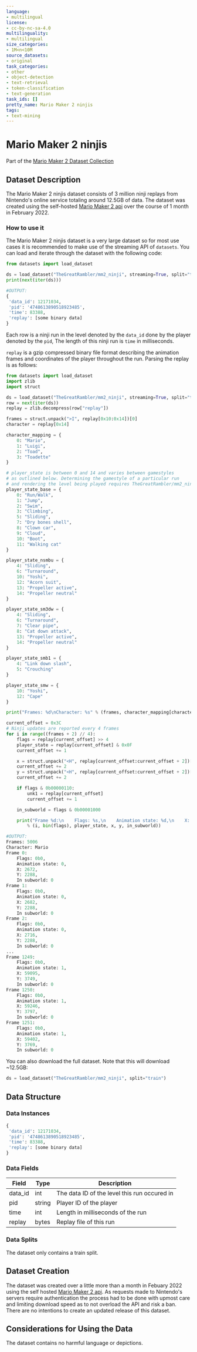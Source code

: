```yaml
---
language:
- multilingual
license:
- cc-by-nc-sa-4.0
multilinguality:
- multilingual
size_categories:
- 1M<n<10M
source_datasets:
- original
task_categories:
- other
- object-detection
- text-retrieval
- token-classification
- text-generation
task_ids: []
pretty_name: Mario Maker 2 ninjis
tags:
- text-mining
---
```


# Mario Maker 2 ninjis
Part of the [Mario Maker 2 Dataset Collection](https://tgrcode.com/posts/mario_maker_2_datasets)

## Dataset Description
The Mario Maker 2 ninjis dataset consists of 3 million ninji replays from Nintendo's online service totaling around 12.5GB of data. The dataset was created using the self-hosted [Mario Maker 2 api](https://tgrcode.com/posts/mario_maker_2_api) over the course of 1 month in February 2022.

### How to use it
The Mario Maker 2 ninjis dataset is a very large dataset so for most use cases it is recommended to make use of the streaming API of `datasets`. You can load and iterate through the dataset with the following code:

```python
from datasets import load_dataset

ds = load_dataset("TheGreatRambler/mm2_ninji", streaming=True, split="train")
print(next(iter(ds)))

#OUTPUT:
{
 'data_id': 12171034,
 'pid': '4748613890518923485',
 'time': 83388,
 'replay': [some binary data]
}
```
Each row is a ninji run in the level denoted by the `data_id` done by the player denoted by the `pid`, The length of this ninji run is `time` in milliseconds.

`replay` is a gzip compressed binary file format describing the animation frames and coordinates of the player throughout the run. Parsing the replay is as follows:

```python
from datasets import load_dataset
import zlib
import struct

ds = load_dataset("TheGreatRambler/mm2_ninji", streaming=True, split="train")
row = next(iter(ds))
replay = zlib.decompress(row["replay"])

frames = struct.unpack(">I", replay[0x10:0x14])[0]
character = replay[0x14]

character_mapping = {
	0: "Mario",
	1: "Luigi",
	2: "Toad",
	3: "Toadette"
}

# player_state is between 0 and 14 and varies between gamestyles
# as outlined below. Determining the gamestyle of a particular run
# and rendering the level being played requires TheGreatRambler/mm2_ninji_level
player_state_base = {
	0: "Run/Walk",
	1: "Jump",
	2: "Swim",
	3: "Climbing",
	5: "Sliding",
	7: "Dry bones shell",
	8: "Clown car",
	9: "Cloud",
	10: "Boot",
	11: "Walking cat"
}

player_state_nsmbu = {
	4: "Sliding",
	6: "Turnaround",
	10: "Yoshi",
	12: "Acorn suit",
	13: "Propeller active",
	14: "Propeller neutral"
}

player_state_sm3dw = {
	4: "Sliding",
	6: "Turnaround",
	7: "Clear pipe",
	8: "Cat down attack",
	13: "Propeller active",
	14: "Propeller neutral"
}

player_state_smb1 = {
	4: "Link down slash",
	5: "Crouching"
}

player_state_smw = {
	10: "Yoshi",
	12: "Cape"
}

print("Frames: %d\nCharacter: %s" % (frames, character_mapping[character]))

current_offset = 0x3C
# Ninji updates are reported every 4 frames
for i in range((frames + 2) // 4):
	flags = replay[current_offset] >> 4
	player_state = replay[current_offset] & 0x0F
	current_offset += 1

	x = struct.unpack("<H", replay[current_offset:current_offset + 2])[0]
	current_offset += 2
	y = struct.unpack("<H", replay[current_offset:current_offset + 2])[0]
	current_offset += 2

	if flags & 0b00000110:
		unk1 = replay[current_offset]
		current_offset += 1

	in_subworld = flags & 0b00001000

	print("Frame %d:\n    Flags: %s,\n    Animation state: %d,\n    X: %d,\n    Y: %d,\n    In subworld: %s"
		% (i, bin(flags), player_state, x, y, in_subworld))

#OUTPUT:
Frames: 5006
Character: Mario
Frame 0:
    Flags: 0b0,
    Animation state: 0,
    X: 2672,
    Y: 2288,
    In subworld: 0
Frame 1:
    Flags: 0b0,
    Animation state: 0,
    X: 2682,
    Y: 2288,
    In subworld: 0
Frame 2:
    Flags: 0b0,
    Animation state: 0,
    X: 2716,
    Y: 2288,
    In subworld: 0
...
Frame 1249:
    Flags: 0b0,
    Animation state: 1,
    X: 59095,
    Y: 3749,
    In subworld: 0
Frame 1250:
    Flags: 0b0,
    Animation state: 1,
    X: 59246,
    Y: 3797,
    In subworld: 0
Frame 1251:
    Flags: 0b0,
    Animation state: 1,
    X: 59402,
    Y: 3769,
    In subworld: 0
```

You can also download the full dataset. Note that this will download ~12.5GB:
```python
ds = load_dataset("TheGreatRambler/mm2_ninji", split="train")
```

## Data Structure

### Data Instances

```python
{
 'data_id': 12171034,
 'pid': '4748613890518923485',
 'time': 83388,
 'replay': [some binary data]
}
```

### Data Fields

|Field|Type|Description|
|---|---|---|
|data_id|int|The data ID of the level this run occured in|
|pid|string|Player ID of the player|
|time|int|Length in milliseconds of the run|
|replay|bytes|Replay file of this run|

### Data Splits

The dataset only contains a train split.

<!-- TODO create detailed statistics -->

## Dataset Creation

The dataset was created over a little more than a month in Febuary 2022 using the self hosted [Mario Maker 2 api](https://tgrcode.com/posts/mario_maker_2_api). As requests made to Nintendo's servers require authentication the process had to be done with upmost care and limiting download speed as to not overload the API and risk a ban. There are no intentions to create an updated release of this dataset.

## Considerations for Using the Data

The dataset contains no harmful language or depictions.
